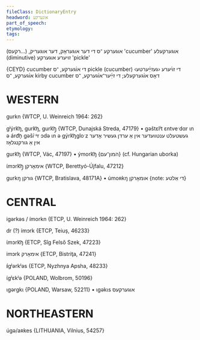 ```yaml
---
fileClass: DictionaryEntry
headword: אוגערקע
part_of_speech: 
etymology: 
tags: 
---
```

אוגערקע
־ס
די
דער אוגעראָק, דער אוגעריק,‏ (…רקעס‏)
'cucumber'
אוגערקעלע
(diminutive)
זויערע אוגערקע
'pickle'

{CEYD}
cucumber	די או֜גערקע, ־ס
pickle (cucumber) די זױ֜ערע ‹געזײַ֜ערטע› או֜גערקע, ־ס
kirby cucumber	דאָס או֜גערקעלע; די זײַ֜ער־או֜גערקע, ־ס

WESTERN
========

gurkn {WTCP, U. Weinreich 1964: 262}

gʲýrk͡ŋ, gurk͡ŋ, gurk͡ŋ̩ {WTCP, Dunajská Streda, 47179}
	•	gəštɛlʲt ɛntveˑdαr ɩn ə árd͡n̩ gəšíˑᵊr ɔdə ɩn ə gýrk͡ŋgloˑz געשטעלט ענטוועדער אין אַ ערדן געשיר אָדער אין אַ גורקנגלאָז

gurk͡ŋ {WTCP, Vác, 47197}
	•	ýmork͡ŋ {המון־עם} (cf. Hungarian uborka)

ɩ́mɔrk͡ŋ̩ אימאָרקן {WTCP, Berettyó-Újfalu, 47212}

gurkŋ גורקן {WTCP, Bratislava, 48171A} 
	•	úmoʀkŋ אומאָרקן {note: די אַלטע}

CENTRAL
========

igərkəs / ímorkn {ETCP, U. Weinreich 1964: 262}

dr (?) imɔrk {ETCP, Teiuș, 46233}

ɩ́mɔrk͡ŋ {ETCP, Sîg Felső Szek, 47223}

imɔrk אימאָרק {ETCP, Bistriţa, 47241}

ᵻ́gʲərkʲəs {ETCP, Nyzhnya Apsha, 48233}

ɩ́gʲɛkʲə {POLAND, Wolbrom, 50196}

ɩgərgkɩ {POLAND, Warsaw, 52211}
	•	ɩgəkɩs אוגערקעס

NORTHEASTERN
==============

úgə/aʀkes {LITHUANIA, Vilnius, 54257}